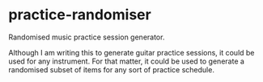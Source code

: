 # practice-randomiser
Randomised music practice session generator. 

Although I am writing this to generate guitar practice sessions, it could be 
used for any instrument. For that matter, it could be used to generate
a randomised subset of items for any sort of practice schedule.
